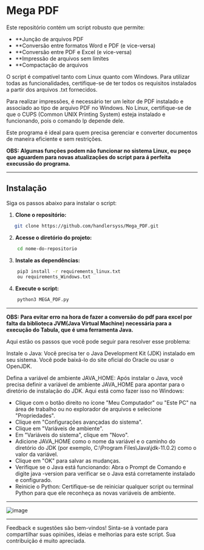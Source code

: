 # Mega PDF

Este repositório contém um script robusto que permite:

- **Junção de arquivos PDF
- **Conversão entre formatos Word e PDF (e vice-versa)
- **Conversão entre PDF e Excel (e vice-versa)
- **Impressão de arquivos sem limites
- **Compactação de arquivos

O script é compatível tanto com Linux quanto com Windows. Para utilizar todas as funcionalidades, certifique-se de ter todos os requisitos instalados a partir dos arquivos .txt fornecidos.

Para realizar impressões, é necessário ter um leitor de PDF instalado e associado ao tipo de arquivo PDF no Windows. No Linux, certifique-se de que o CUPS (Common UNIX Printing System) esteja instalado e funcionando, pois o comando lp depende dele.

Este programa é ideal para quem precisa gerenciar e converter documentos de maneira eficiente e sem restrições.

**OBS: Algumas funções podem não funcionar no sistema Linux, eu peço que aguardem para novas atualizações do script para á perfeita execussão do programa.**

----
## Instalação

Siga os passos abaixo para instalar o script:

1. **Clone o repositório:**

```bash
   git clone https://github.com/handlersyss/Mega_PDF.git
```

2. **Acesse o diretório do projeto:**

```bash
    cd nome-do-repositorio
```

3. **Instale as dependências:**

```bash
    pip3 install -r requirements_linux.txt 
    ou requirements_Windows.txt
```

4. **Execute o script:**

```bash
    python3 MEGA_PDF.py
```
----
**OBS: Para evitar erro na hora de fazer a conversão do pdf para excel por falta da biblioteca JVM(Java Virtual Machine) necessária para a execução do Tabula, que é uma ferramenta Java.**


Aqui estão os passos que você pode seguir para resolver esse problema:

Instale o Java: Você precisa ter o Java Development Kit (JDK) instalado em seu sistema. Você pode baixá-lo do site oficial do Oracle ou usar o OpenJDK.

Defina a variável de ambiente JAVA_HOME: Após instalar o Java, você precisa definir a variável de ambiente JAVA_HOME para apontar para o diretório de instalação do JDK. Aqui está como fazer isso no Windows:

- Clique com o botão direito no ícone "Meu Computador" ou "Este PC" na área de trabalho ou no explorador de arquivos e selecione "Propriedades".
- Clique em "Configurações avançadas do sistema".
- Clique em "Variáveis de ambiente".
- Em "Variáveis do sistema", clique em "Novo".
- Adicione JAVA_HOME como o nome da variável e o caminho do diretório do JDK (por exemplo, C:\Program Files\Java\jdk-11.0.2) como o valor da variável.
- Clique em "OK" para salvar as mudanças.
- Verifique se o Java está funcionando: Abra o Prompt de Comando e digite java -version para verificar se o Java está corretamente instalado e configurado.
- Reinicie o Python: Certifique-se de reiniciar qualquer script ou terminal Python para que ele reconheça as novas variáveis de ambiente.

----

![image](https://github.com/user-attachments/assets/aec8199e-28e9-4c9b-bfd4-11016bd12a46)

----


Feedback e sugestões são bem-vindos! Sinta-se à vontade para compartilhar suas opiniões, ideias e melhorias para este script. Sua contribuição é muito apreciada.
